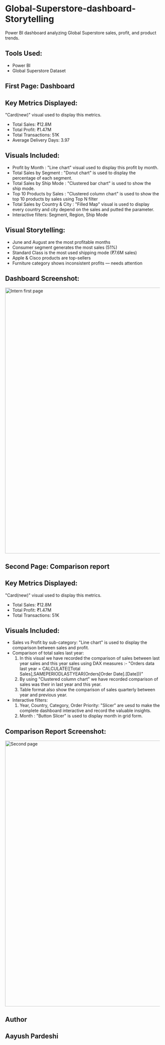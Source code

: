 # Global-Superstore-dashboard-Storytelling
Power BI dashboard analyzing Global Superstore sales, profit, and product trends.

##  Tools Used:
- Power BI
- Global Superstore Dataset

## First Page: Dashboard 

##  Key Metrics Displayed: 
"Card(new)" visual used to display this metrics.
- Total Sales: ₹12.8M
- Total Profit: ₹1.47M  
- Total Transactions: 51K  
- Average Delivery Days: 3.97

##  Visuals Included:
- Profit by Month : "Line chart" visual used to display this profit by month.
- Total Sales by Segment : "Donut chart" is used to display the percentage of each segment.
- Total Sales by Ship Mode : "Clustered bar chart" is used to show the ship mode. 
- Top 10 Products by Sales : "Clustered column chart" is used to show the top 10 products by sales using Top N filter 
- Total Sales by Country & City : "Filled Map" visual is used to display every country and city depend on the sales and putted the parameter.
- Interactive filters: Segment, Region, Ship Mode

##  Visual Storytelling:
- June and August are the most profitable months  
- Consumer segment generates the most sales (51%)  
- Standard Class is the most used shipping mode (₹7.6M sales)  
- Apple & Cisco products are top-sellers  
- Furniture category shows inconsistent profits — needs attention

## Dashboard Screenshot:
<img width="1543" height="862" alt="Intern first page" src="https://github.com/user-attachments/assets/77c8ef61-7f48-4fc9-acc0-2d10e16ed049" />


## Second Page: Comparison report

## Key Metrics Displayed:
"Card(new)" visual used to display this metrics.
- Total Sales: ₹12.8M
- Total Profit: ₹1.47M  
- Total Transactions: 51K 

##  Visuals Included:
- Sales vs Profit by sub-category: "Line chart" is used to display the comparison between sales and profit.
- Comparison of total sales last year:
  1. In this visual we have recorded the comparison of sales between last year sales and this year sales using DAX measures :-
     "Orders data last year = CALCULATE([Total Sales],SAMEPERIODLASTYEAR(Orders[Order Date].[Date]))"
  2. By using "Clustered column chart" we have recorded comparison of sales was their in last year and this year.
  3. Table format also show the comparison of sales quarterly between year and previous year. 
- Interactive filters:
  1. Year, Country, Category, Order Priority: "Slicer" are uesd to make the complete dashboard interactive and record the valuable insights.
  2. Month : "Button Slicer" is used to display month in grid form.


## Comparison Report Screenshot:
<img width="1550" height="862" alt="Second page" src="https://github.com/user-attachments/assets/419c3d1a-fbe5-4f81-bdfc-556d95494558" />





## Author
**Aayush Pardeshi**
---



